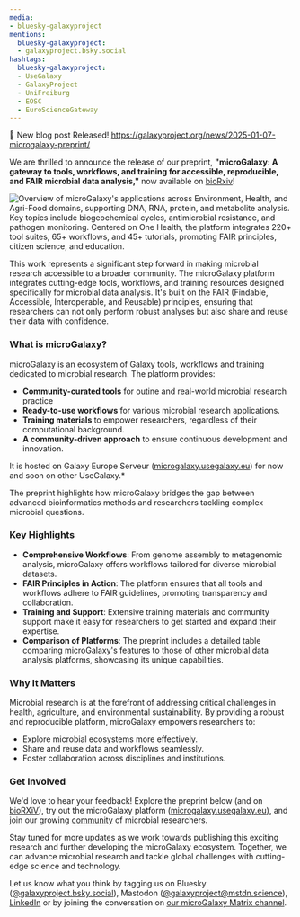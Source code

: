 ```yaml
---
media:
- bluesky-galaxyproject
mentions:
  bluesky-galaxyproject:
  - galaxyproject.bsky.social
hashtags:
  bluesky-galaxyproject:
  - UseGalaxy
  - GalaxyProject
  - UniFreiburg
  - EOSC
  - EuroScienceGateway
---
```

📝 New blog post Released!
https://galaxyproject.org/news/2025-01-07-microgalaxy-preprint/

We are thrilled to announce the release of our preprint, **"microGalaxy: A gateway to tools, workflows, and training for accessible, reproducible, and FAIR microbial data analysis,"** now available on [bioRxiv](https://www.biorxiv.org/content/10.1101/2024.12.23.629682v1.full.pdf)!

![Overview of microGalaxy's applications across Environment, Health, and Agri-Food domains, supporting DNA, RNA, protein, and metabolite analysis. Key topics include biogeochemical cycles, antimicrobial resistance, and pathogen monitoring. Centered on One Health, the platform integrates 220+ tool suites, 65+ workflows, and 45+ tutorials, promoting FAIR principles, citizen science, and education.](https://galaxyproject.org/news/2025-01-07-microgalaxy-preprint/graphical_abstract.png)

This work represents a significant step forward in making microbial research accessible to a broader community. The microGalaxy platform integrates cutting-edge tools, workflows, and training resources designed specifically for microbial data analysis. It's built on the FAIR (Findable, Accessible, Interoperable, and Reusable) principles, ensuring that researchers can not only perform robust analyses but also share and reuse their data with confidence.

### What is microGalaxy?

microGalaxy is an ecosystem of Galaxy tools, workflows and training dedicated to microbial research. The platform provides:

* **Community-curated tools** for outine and real-world microbial research practice
* **Ready-to-use workflows** for various microbial research applications.
* **Training materials** to empower researchers, regardless of their computational background.
* **A community-driven approach** to ensure continuous development and innovation.

It is hosted on Galaxy Europe Serveur ([microgalaxy.usegalaxy.eu](https://microgalaxy.usegalaxy.eu/)) for now and soon on other UseGalaxy.\*

The preprint highlights how microGalaxy bridges the gap between advanced bioinformatics methods and researchers tackling complex microbial questions.

### Key Highlights

* **Comprehensive Workflows**: From genome assembly to metagenomic analysis, microGalaxy offers workflows tailored for diverse microbial datasets.
* **FAIR Principles in Action**: The platform ensures that all tools and workflows adhere to FAIR guidelines, promoting transparency and collaboration.
* **Training and Support**: Extensive training materials and community support make it easy for researchers to get started and expand their expertise.
* **Comparison of Platforms**: The preprint includes a detailed table comparing microGalaxy's features to those of other microbial data analysis platforms, showcasing its unique capabilities.

### Why It Matters

Microbial research is at the forefront of addressing critical challenges in health, agriculture, and environmental sustainability. By providing a robust and reproducible platform, microGalaxy empowers researchers to:

* Explore microbial ecosystems more effectively.
* Share and reuse data and workflows seamlessly.
* Foster collaboration across disciplines and institutions.

### Get Involved

We'd love to hear your feedback! Explore the preprint below (and on [bioRXiV](https://www.biorxiv.org/content/10.1101/2024.12.23.629682v1.full.pdf)), try out the microGalaxy platform ([microgalaxy.usegalaxy.eu](https://microgalaxy.usegalaxy.eu/)), and join our growing [community](https://galaxyproject.org/community/sig/microbial) of microbial researchers.

Stay tuned for more updates as we work towards publishing this exciting research and further developing the microGalaxy ecosystem. Together, we can advance microbial research and tackle global challenges with cutting-edge science and technology.

Let us know what you think by tagging us on Bluesky ([@galaxyproject.bsky.social](https://bsky.app/profile/galaxyproject.bsky.social)), Mastodon ([@galaxyproject@mstdn.science](https://mstdn.science/@galaxyproject)), [LinkedIn](https://www.linkedin.com/company/galaxy-project/) or by joining the conversation on [our microGalaxy Matrix channel](https://matrix.to/#/#galaxyproject_microGalaxy:gitter.im).